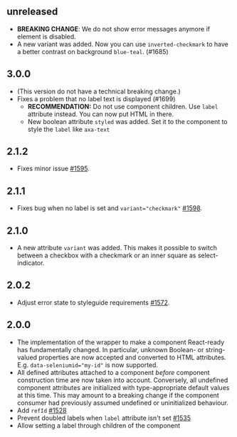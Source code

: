 ## unreleased

- **BREAKING CHANGE**: We do not show error messages anymore if element is disabled.
- A new variant was added. Now you can use `inverted-checkmark` to have a better contrast on background `blue-teal`. (#1685)

## 3.0.0

- (This version do not have a technical breaking change.)
- Fixes a problem that no label text is displayed (#1699)
  - **RECOMMENDATION:** Do not use component children. Use `label` attribute instead. You can now put HTML in there.
  - New boolean attribute `styled` was added. Set it to the component to style the `label` like `axa-text`

## 2.1.2

- Fixes minor issue [#1595](https://github.com/axa-ch/patterns-library/issues/1595).

## 2.1.1

- Fixes bug when no label is set and `variant="checkmark"` [#1598](https://github.com/axa-ch/patterns-library/issues/1598).

## 2.1.0

- A new attribute `variant` was added. This makes it possible to switch between a checkbox with a checkmark or an inner square as select-indicator.

## 2.0.2

- Adjust error state to styleguide requirements [#1572](https://github.com/axa-ch/patterns-library/issues/1572).

## 2.0.0

- The implementation of the wrapper to make a component React-ready has
  fundamentally changed. In particular, unknown Boolean- or
  string-valued properties are now accepted and converted to HTML
  attributes. E.g. `data-seleniumid="my-id"` is now supported.
- All defined attributes attached to a component _before_ component
  construction time are now taken into account. Conversely, all undefined
  component attributes are initialized with type-appropriate default
  values at this time. This may amount to a breaking change if the
  component consumer had previously assumed undefined or uninitialized
  behaviour.
- Add `refId` [#1528](https://github.com/axa-ch/patterns-library/pull/1528)
- Prevent doubled labels when `label` attribute isn't set [#1535](https://github.com/axa-ch/patterns-library/pull/1535)
- Allow setting a label through children of the component
